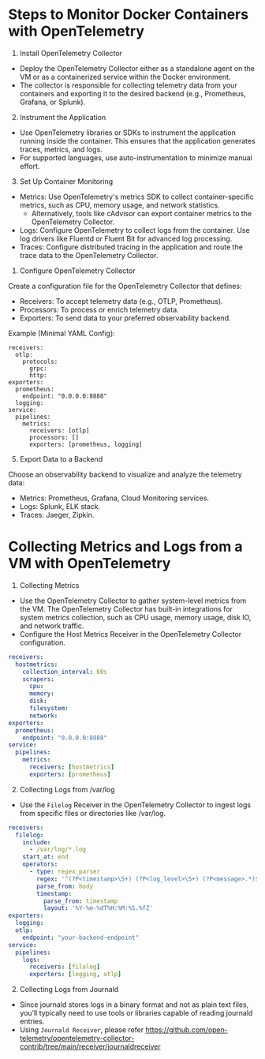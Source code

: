 

Steps to Monitor Docker Containers with OpenTelemetry
=============================================================

1. Install OpenTelemetry Collector

- Deploy the OpenTelemetry Collector either as a standalone agent on the VM or as a containerized service within the Docker environment.
- The collector is responsible for collecting telemetry data from your containers and exporting it to the desired backend (e.g., Prometheus, Grafana, or Splunk).

2. Instrument the Application

- Use OpenTelemetry libraries or SDKs to instrument the application running inside the container. This ensures that the application generates traces, metrics, and logs.
- For supported languages, use auto-instrumentation to minimize manual effort.

3. Set Up Container Monitoring

- Metrics: Use OpenTelemetry's metrics SDK to collect container-specific metrics, such as CPU, memory usage, and network statistics.
  - Alternatively, tools like cAdvisor can export container metrics to the OpenTelemetry Collector.
- Logs: Configure OpenTelemetry to collect logs from the container. Use log drivers like Fluentd or Fluent Bit for advanced log processing.
- Traces: Configure distributed tracing in the application and route the trace data to the OpenTelemetry Collector.

1. Configure OpenTelemetry Collector

Create a configuration file for the OpenTelemetry Collector that defines:

- Receivers: To accept telemetry data (e.g., OTLP, Prometheus).
- Processors: To process or enrich telemetry data.
- Exporters: To send data to your preferred observability backend.


Example (Minimal YAML Config):

```
receivers:
  otlp:
    protocols:
      grpc:
      http:
exporters:
  prometheus:
    endpoint: "0.0.0.0:8888"
  logging:
service:
  pipelines:
    metrics:
      receivers: [otlp]
      processors: []
      exporters: [prometheus, logging]
```

5. Export Data to a Backend

Choose an observability backend to visualize and analyze the telemetry data:
- Metrics: Prometheus, Grafana, Cloud Monitoring services.
- Logs: Splunk, ELK stack.
- Traces: Jaeger, Zipkin.



Collecting Metrics and Logs from a VM with OpenTelemetry
=====================================================

1. Collecting Metrics

- Use the OpenTelemetry Collector to gather system-level metrics from the VM. The OpenTelemetry Collector has built-in integrations for system metrics collection, such as CPU usage, memory usage, disk IO, and network traffic.
- Configure the Host Metrics Receiver in the OpenTelemetry Collector configuration.


```YAML
receivers:
  hostmetrics:
    collection_interval: 60s
    scrapers:
      cpu:
      memory:
      disk:
      filesystem:
      network:
exporters:
  prometheus:
    endpoint: "0.0.0.0:8888"
service:
  pipelines:
    metrics:
      receivers: [hostmetrics]
      exporters: [prometheus]
```

2. Collecting Logs from /var/log

- Use the `Filelog` Receiver in the OpenTelemetry Collector to ingest logs from specific files or directories like /var/log.

```YAML
receivers:
  filelog:
    include:
      - /var/log/*.log
    start_at: end
    operators:
      - type: regex_parser
        regex: '^(?P<timestamp>\S+) (?P<log_level>\S+) (?P<message>.*)$'
        parse_from: body
        timestamp:
          parse_from: timestamp
          layout: '%Y-%m-%dT%H:%M:%S.%fZ'
exporters:
  logging:
  otlp:
    endpoint: "your-backend-endpoint"
service:
  pipelines:
    logs:
      receivers: [filelog]
      exporters: [logging, otlp]
```


2. Collecting Logs from Journald

- Since journald stores logs in a binary format and not as plain text files, you’ll typically need to use tools or libraries capable of reading journald entries.
- Using `Journald Receiver`, please refer https://github.com/open-telemetry/opentelemetry-collector-contrib/tree/main/receiver/journaldreceiver